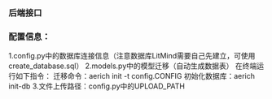### 后端接口
### 配置信息：
1.config.py中的数据库连接信息（注意数据库LitMind需要自己先建立，可使用create_database.sql）
2.models.py中的模型迁移（自动生成数据表）
 在终端运行如下指令：
 迁移命令：aerich init -t config.CONFIG
 初始化数据库：aerich init-db
3.文件上传路径：config.py中的UPLOAD_PATH